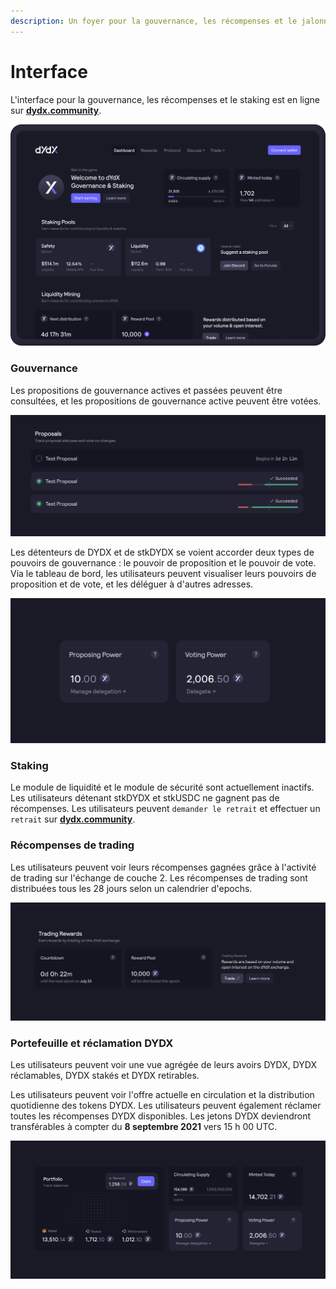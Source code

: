 ```yaml
---
description: Un foyer pour la gouvernance, les récompenses et le jalonnement sur dydx.community
---
```


# Interface

L'interface pour la gouvernance, les récompenses et le staking est en ligne sur [**dydx.community**](https://dydx.community).

![Gagnez et réclamez des récompenses, ou votez sur des propositions](../.gitbook/assets/4.1-landing-page-interface.png)

### Gouvernance

Les propositions de gouvernance actives et passées peuvent être consultées, et les propositions de gouvernance active peuvent être votées.

![Suivez l'état des propositions et votez sur les modifications](../.gitbook/assets/4.2-track-proposals.png)

Les détenteurs de DYDX et de stkDYDX se voient accorder deux types de pouvoirs de gouvernance : le pouvoir de proposition et le pouvoir de vote. Via le tableau de bord, les utilisateurs peuvent visualiser leurs pouvoirs de proposition et de vote, et les déléguer à d'autres adresses.

![Déléguez vos pouvoirs de proposition et de vote](../.gitbook/assets/4.3-delegate-voting.png)

### Staking

Le module de liquidité et le module de sécurité sont actuellement inactifs. Les utilisateurs détenant stkDYDX et stkUSDC ne gagnent pas de récompenses. Les utilisateurs peuvent `demander le retrait` et effectuer un `retrait` sur [**dydx.community**](https://dydx.community).

### Récompenses de trading

Les utilisateurs peuvent voir leurs récompenses gagnées grâce à l'activité de trading sur l'échange de couche 2. Les récompenses de trading sont distribuées tous les 28 jours selon un calendrier d'epochs.

![Tradez pour recevoir des récompenses](../.gitbook/assets/4.5-trade-to-rewards.png)

### Portefeuille et réclamation DYDX

Les utilisateurs peuvent voir une vue agrégée de leurs avoirs DYDX, DYDX réclamables, DYDX stakés et DYDX retirables.

Les utilisateurs peuvent voir l'offre actuelle en circulation et la distribution quotidienne des tokens DYDX. Les utilisateurs peuvent également réclamer toutes les récompenses DYDX disponibles. Les jetons DYDX deviendront transférables à compter du **8 septembre 2021** vers 15 h 00 UTC.

![Réclamez vos récompenses](../.gitbook/assets/4.6-claim-rewards.png)
